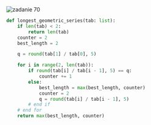 <picture>
  <source srcset="../../srt/zbior_zadan/70.png" media="(prefers-color-scheme: light)">
  <source srcset="../../srt/zbior_zadan/black_70.png" media="(prefers-color-scheme: dark)">
  <img src="../../srt/zbior_zadan/black_70.png" alt="zadanie 70">
</picture>

```python
def longest_geometric_series(tab: list):
    if len(tab) < 2:
        return len(tab)
    counter = 2
    best_length = 2

    q = round(tab[1] / tab[0], 5)

    for i in range(2, len(tab)):
        if round(tab[i] / tab[i - 1], 5) == q:
            counter += 1
        else:
            best_length = max(best_length, counter)
            counter = 2
            q = round(tab[i] / tab[i - 1], 5)
        # end if
    # end for
    return max(best_length, counter)



```

